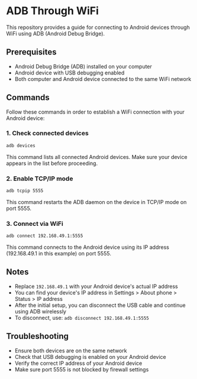 # ADB Through WiFi

This repository provides a guide for connecting to Android devices through WiFi using ADB (Android Debug Bridge).

## Prerequisites

- Android Debug Bridge (ADB) installed on your computer
- Android device with USB debugging enabled
- Both computer and Android device connected to the same WiFi network

## Commands

Follow these commands in order to establish a WiFi connection with your Android device:

### 1. Check connected devices
```bash
adb devices
```
This command lists all connected Android devices. Make sure your device appears in the list before proceeding.

### 2. Enable TCP/IP mode
```bash
adb tcpip 5555
```
This command restarts the ADB daemon on the device in TCP/IP mode on port 5555.

### 3. Connect via WiFi
```bash
adb connect 192.168.49.1:5555
```
This command connects to the Android device using its IP address (192.168.49.1 in this example) on port 5555.

## Notes

- Replace `192.168.49.1` with your Android device's actual IP address
- You can find your device's IP address in Settings > About phone > Status > IP address
- After the initial setup, you can disconnect the USB cable and continue using ADB wirelessly
- To disconnect, use: `adb disconnect 192.168.49.1:5555`

## Troubleshooting

- Ensure both devices are on the same network
- Check that USB debugging is enabled on your Android device
- Verify the correct IP address of your Android device
- Make sure port 5555 is not blocked by firewall settings